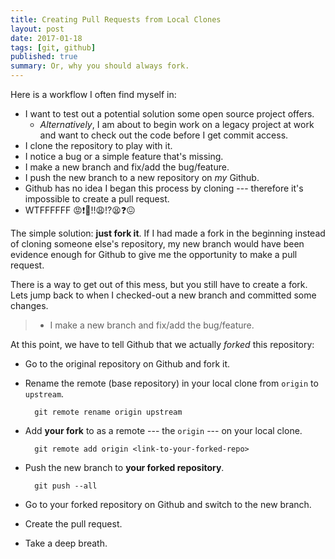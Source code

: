 ```yaml
---
title: Creating Pull Requests from Local Clones
layout: post
date: 2017-01-18
tags: [git, github]
published: true
summary: Or, why you should always fork.
---
```


Here is a workflow I often find myself in: 

- I want to test out a potential solution some open source project offers.
    - *Alternatively*, I am about to begin work on a legacy project at work and want to check out the code before I get commit access.
- I clone the repository to play with it.
- I notice a bug or a simple feature that's missing.
- I make a new branch and fix/add the bug/feature.
- I push the new branch to a new repository on *my* Github.
- Github has no idea I began this process by cloning --- therefore it's impossible to create a pull request.
- WTFFFFFF 😡❗️😤‼️😩⁉️😫❓😖

The simple solution: **just fork it**.  If I had made a fork in the beginning instead of cloning someone else's repository, my new branch would have been evidence enough for Github to give me the opportunity to make a pull request.

There is a way to get out of this mess, but you still have to create a fork.  Lets jump back to when I checked-out a new branch and committed some changes.

> - I make a new branch and fix/add the bug/feature.

At this point, we have to tell Github that we actually *forked* this repository:

- Go to the original repository on Github and fork it.
- Rename the remote (base repository) in your local clone from `origin` to `upstream`.

        git remote rename origin upstream

- Add **your fork** to as a remote --- the `origin` --- on your local clone.

        git remote add origin <link-to-your-forked-repo>

- Push the new branch to **your forked repository**.

        git push --all

- Go to your forked repository on Github and switch to the new branch.
- Create the pull request.
- Take a deep breath. 